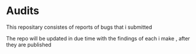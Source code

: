 # Audits

This repositary consistes of reports of bugs that i submitted

The repo will be updated in due time with the findings of each i make , after they are published
